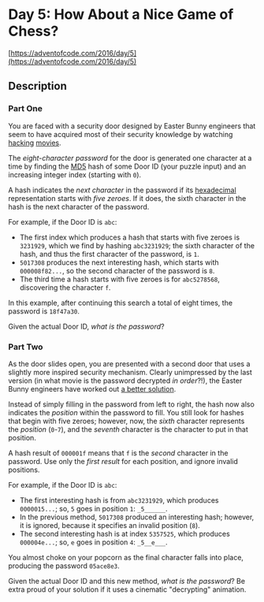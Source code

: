 # Day 5: How About a Nice Game of Chess?

[https://adventofcode.com/2016/day/5](https://adventofcode.com/2016/day/5)

## Description

### Part One

You are faced with a security door designed by Easter Bunny engineers that seem
to have acquired most of their security knowledge by watching
[hacking](https://en.wikipedia.org/wiki/Hackers_(film))
[movies](https://en.wikipedia.org/wiki/WarGames).

The _eight-character password_ for the door is generated one character at a time
by finding the [MD5](https://en.wikipedia.org/wiki/MD5) hash of some Door ID
(your puzzle input) and an increasing integer index (starting with `0`).

A hash indicates the _next character_ in the password if its
[hexadecimal](https://en.wikipedia.org/wiki/Hexadecimal) representation starts
with _five zeroes_. If it does, the sixth character in the hash is the next
character of the password.

For example, if the Door ID is `abc`:

- The first index which produces a hash that starts with five zeroes is
  `3231929`, which we find by hashing `abc3231929`; the sixth character of the
  hash, and thus the first character of the password, is `1`.
- `5017308` produces the next interesting hash, which starts with
  `000008f82...`, so the second character of the password is `8`.
- The third time a hash starts with five zeroes is for `abc5278568`, discovering
  the character `f`.

In this example, after continuing this search a total of eight times, the
password is `18f47a30`.

Given the actual Door ID, _what is the password_?

### Part Two

As the door slides open, you are presented with a second door that uses a
slightly more
<span title="This one says 'WOPR' in block letters.">inspired</span> security
mechanism. Clearly unimpressed by the last version (in what movie is the
password decrypted _in order_?!), the Easter Bunny engineers have worked out
[a better solution](https://www.youtube.com/watch?v=NHWjlCaIrQo&t=25).

Instead of simply filling in the password from left to right, the hash now also
indicates the _position_ within the password to fill. You still look for hashes
that begin with five zeroes; however, now, the _sixth_ character represents the
_position_ (`0`\-`7`), and the _seventh_ character is the character to put in
that position.

A hash result of `000001f` means that `f` is the _second_ character in the
password. Use only the _first result_ for each position, and ignore invalid
positions.

For example, if the Door ID is `abc`:

- The first interesting hash is from `abc3231929`, which produces `0000015...`;
  so, `5` goes in position `1`: `_5______`.
- In the previous method, `5017308` produced an interesting hash; however, it is
  ignored, because it specifies an invalid position (`8`).
- The second interesting hash is at index `5357525`, which produces
  `000004e...`; so, `e` goes in position `4`: `_5__e___`.

You almost choke on your popcorn as the final character falls into place,
producing the password `05ace8e3`.

Given the actual Door ID and this new method, _what is the password_? Be extra
proud of your solution if it uses a cinematic "decrypting" animation.
